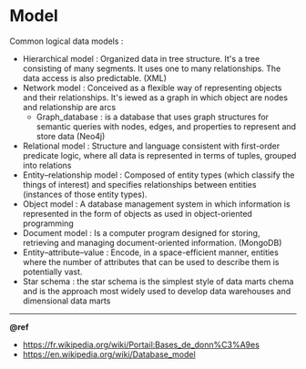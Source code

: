 # Model

Common logical data models :

- Hierarchical model : Organized data in tree structure. It's a tree consisting of many segments. It uses one to many relationships. The data access is  also predictable. (XML)
- Network model : Conceived as a flexible way of representing objects and their relationships. It's iewed as a graph in which object are nodes and relationship are arcs
    + Graph_database : is a database that uses graph structures for semantic queries with nodes, edges, and properties to represent and store data (Neo4j)
- Relational model : Structure and language consistent with first-order predicate logic, where all data is represented in terms of tuples, grouped into relations
- Entity–relationship model : Composed of entity types (which classify the things of interest) and specifies relationships between entities (instances of those entity types).
- Object model : A database management system in which information is represented in the form of objects as used in object-oriented programming
- Document model : Is a computer program designed for storing, retrieving and managing document-oriented information. (MongoDB)
- Entity–attribute–value : Encode, in a space-efficient manner, entities where the number of attributes that can be used to describe them is potentially vast.
- Star schema : the star schema is the simplest style of data marts chema and is the approach most widely used to develop data warehouses and dimensional data marts

---
**@ref**  
- https://fr.wikipedia.org/wiki/Portail:Bases_de_donn%C3%A9es
- https://en.wikipedia.org/wiki/Database_model

